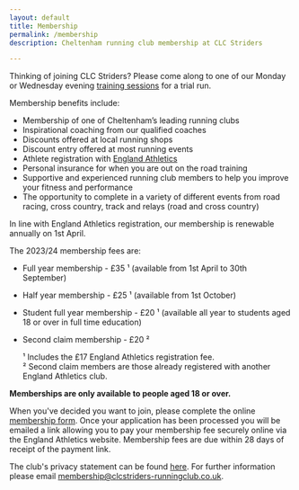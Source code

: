 ```yaml
---
layout: default
title: Membership
permalink: /membership
description: Cheltenham running club membership at CLC Striders

---
```


Thinking of joining CLC Striders? Please come along to one of our Monday or Wednesday evening [training sessions](/training) for a trial run.

Membership benefits include:

- Membership of one of Cheltenham’s leading running clubs
- Inspirational coaching from our qualified coaches
- Discounts offered at local running shops
- Discount entry offered at most running events
- Athlete registration with [England Athletics](https://www.englandathletics.org/athletics-and-running/athlete-registration/)
- Personal insurance for when you are out on the road training
- Supportive and experienced running club members to help you improve your fitness and performance
- The opportunity to complete in a variety of different events from road racing, cross country, track and relays (road and cross country)

In line with England Athletics registration, our membership is renewable annually on 1st April.

The 2023/24 membership fees are:

- Full year membership - £35 &#x00B9; (available from 1st April to 30th September)
- Half year membership - £25 &#x00B9; (available from 1st October)
- Student full year membership - £20 &#x00B9; (available all year to students aged 18 or over in full time education)
- Second claim membership - £20 &#x00B2;

  &#x00B9; Includes the £17 England Athletics registration fee.  
  &#x00B2; Second claim members are those already registered with another England Athletics club.

**Memberships are only available to people aged 18 or over.**

When you've decided you want to join, please complete the online [membership form](/membership-form). Once your application has been processed you will be emailed a link allowing you to pay your membership fee securely online via the England Athletics website. Membership fees are due within 28 days of receipt of the payment link.

The club's privacy statement can be found [here](/privacy). For further information please email <membership@clcstriders-runningclub.co.uk>.
